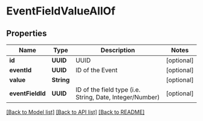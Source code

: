 # EventFieldValueAllOf

## Properties
Name | Type | Description | Notes
------------ | ------------- | ------------- | -------------
**id** | **UUID** | UUID | [optional] 
**eventId** | **UUID** | ID of the Event | [optional] 
**value** | **String** |  | [optional] 
**eventFieldId** | **UUID** | ID of the field type (i.e. String, Date, Integer/Number) | [optional] 

[[Back to Model list]](../README.md#documentation-for-models) [[Back to API list]](../README.md#documentation-for-api-endpoints) [[Back to README]](../README.md)


